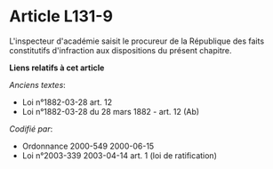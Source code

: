 # Article L131-9

L'inspecteur d'académie saisit le procureur de la République des faits constitutifs d'infraction aux dispositions du présent
chapitre.

**Liens relatifs à cet article**

_Anciens textes_:

  - Loi n°1882-03-28 art. 12
  - Loi n°1882-03-28 du 28 mars 1882 - art. 12 (Ab)

_Codifié par_:

  - Ordonnance 2000-549 2000-06-15
  - Loi n°2003-339 2003-04-14 art. 1 (loi de ratification)
